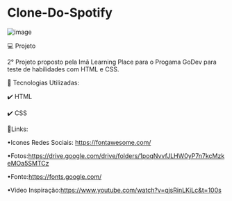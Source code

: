# Clone-Do-Spotify

![image](https://user-images.githubusercontent.com/105893171/170842944-63606e6f-2544-4012-8fbe-7e1d6e863059.png)


💻 Projeto

2° Projeto proposto pela Imã Learning Place para o Progama GoDev para teste de habilidades com HTML e CSS.

📍 Tecnologias Utilizadas:

✔️ HTML

✔️ CSS

🔗Links:

•Icones Redes Sociais: https://fontawesome.com/

•Fotos:https://drive.google.com/drive/folders/1poqNvvfJLHW0yP7n7kcMzkeMOa5SMTCz

•Fonte:https://fonts.google.com/

•Video Inspiração:https://www.youtube.com/watch?v=qjsRinLKiLc&t=100s
